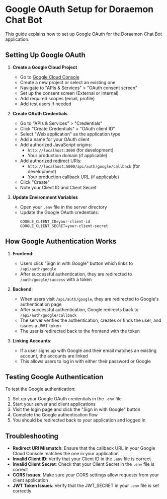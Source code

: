 # Google OAuth Setup for Doraemon Chat Bot

This guide explains how to set up Google OAuth for the Doraemon Chat Bot application.

## Setting Up Google OAuth

1. **Create a Google Cloud Project**
   - Go to [Google Cloud Console](https://console.cloud.google.com/)
   - Create a new project or select an existing one
   - Navigate to "APIs & Services" > "OAuth consent screen"
   - Set up the consent screen (External or Internal)
   - Add required scopes (email, profile)
   - Add test users if needed

2. **Create OAuth Credentials**
   - Go to "APIs & Services" > "Credentials"
   - Click "Create Credentials" > "OAuth client ID"
   - Select "Web application" as the application type
   - Add a name for your OAuth client
   - Add authorized JavaScript origins:
     - `http://localhost:3000` (for development)
     - Your production domain (if applicable)
   - Add authorized redirect URIs:
     - `http://localhost:5000/api/auth/google/callback` (for development)
     - Your production callback URL (if applicable)
   - Click "Create"
   - Note your Client ID and Client Secret

3. **Update Environment Variables**
   - Open your `.env` file in the server directory
   - Update the Google OAuth credentials:
     ```
     GOOGLE_CLIENT_ID=your-client-id
     GOOGLE_CLIENT_SECRET=your-client-secret
     ```

## How Google Authentication Works

1. **Frontend**:
   - Users click "Sign in with Google" button which links to `/api/auth/google`
   - After successful authentication, they are redirected to `/auth/google/success` with a token

2. **Backend**:
   - When users visit `/api/auth/google`, they are redirected to Google's authentication page
   - After successful authentication, Google redirects back to `/api/auth/google/callback`
   - The server verifies the authentication, creates or finds the user, and issues a JWT token
   - The user is redirected back to the frontend with the token

3. **Linking Accounts**:
   - If a user signs up with Google and their email matches an existing account, the accounts are linked
   - This allows users to log in with either their password or Google

## Testing Google Authentication

To test the Google authentication:

1. Set up your Google OAuth credentials in the `.env` file
2. Start your server and client applications
3. Visit the login page and click the "Sign in with Google" button
4. Complete the Google authentication flow
5. You should be redirected back to your application and logged in

## Troubleshooting

- **Redirect URI Mismatch**: Ensure that the callback URL in your Google Cloud Console matches the one in your application
- **Invalid Client ID**: Verify that your Client ID in the `.env` file is correct
- **Invalid Client Secret**: Check that your Client Secret in the `.env` file is correct
- **CORS Issues**: Make sure your CORS settings allow requests from your client application
- **JWT Token Issues**: Verify that the JWT_SECRET in your `.env` file is set correctly 